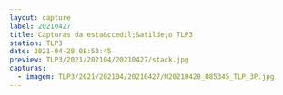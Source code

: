 ```yaml
---
layout: capture
label: 20210427
title: Capturas da esta&ccedil;&atilde;o TLP3
station: TLP3
date: 2021-04-28 08:53:45
preview: TLP3/2021/202104/20210427/stack.jpg
capturas:
  - imagem: TLP3/2021/202104/20210427/M20210428_085345_TLP_3P.jpg
---
```

